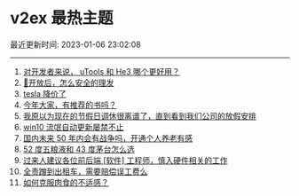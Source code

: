 # v2ex 最热主题

最近更新时间: 2023-01-06 23:02:08

--- 
1. [对开发者来说， uTools 和 He3 哪个更好用？](https://www.v2ex.com/t/906905) 
2. [🦠开放后，怎么安全的理发](https://www.v2ex.com/t/906909) 
3. [tesla 降价了](https://www.v2ex.com/t/906917) 
4. [今年大家，有推荐的书吗？](https://www.v2ex.com/t/906929) 
5. [我原以为现在的节假日调休很离谱了，直到看到我们公司的放假安排](https://www.v2ex.com/t/906904) 
6. [win10 流氓自动更新屡禁不止](https://www.v2ex.com/t/906910) 
7. [国内未来 50 年内会有战争吗，开通个人养老有感](https://www.v2ex.com/t/906967) 
8. [52 度五粮液和 43 度茅台怎么选](https://www.v2ex.com/t/906958) 
9. [过来人建议各位前后端 [软件] 工程师，慎入硬件相关的工作](https://www.v2ex.com/t/906962) 
10. [全责蹭到出租车，需要赔偿误工费么](https://www.v2ex.com/t/906978) 
11. [如何克服肉食的不适感？](https://www.v2ex.com/t/907027) 

